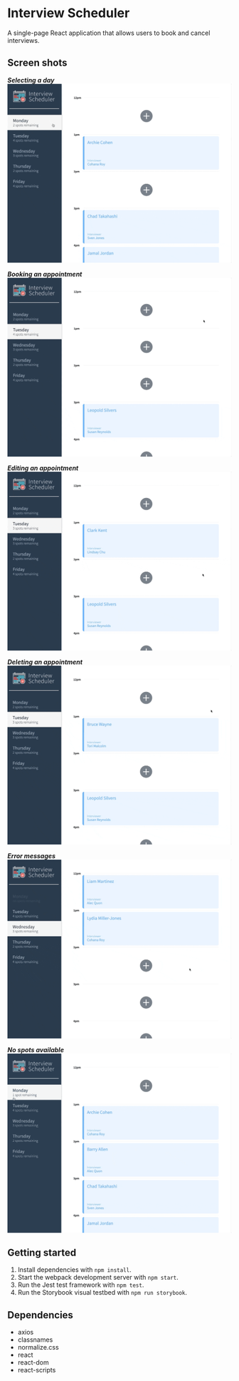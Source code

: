 # Interview Scheduler
A single-page React application that allows users to book and cancel interviews.

## Screen shots

***Selecting a day***
!["Selecting a day"](https://github.com/lilyhabbs/scheduler/blob/master/docs/select-day.gif)

***Booking an appointment***
!["Booking an appointment"](https://github.com/lilyhabbs/scheduler/blob/master/docs/book-appt.gif)

***Editing an appointment***
!["Editing an appointment"](https://github.com/lilyhabbs/scheduler/blob/master/docs/edit-appt.gif)

***Deleting an appointment***
!["Deleting an appointment"](https://github.com/lilyhabbs/scheduler/blob/master/docs/delete-appt.gif)

***Error messages***
!["Error message"](https://github.com/lilyhabbs/scheduler/blob/master/docs/errors.gif)

***No spots available***
!["No spots available"](https://github.com/lilyhabbs/scheduler/blob/master/docs/no-spots.gif)

## Getting started

1. Install dependencies with `npm install`.
2. Start the webpack development server with `npm start`.
3. Run the Jest test framework with `npm test`.
4. Run the Storybook visual testbed with `npm run storybook`.

## Dependencies

- axios
- classnames
- normalize.css
- react
- react-dom
- react-scripts